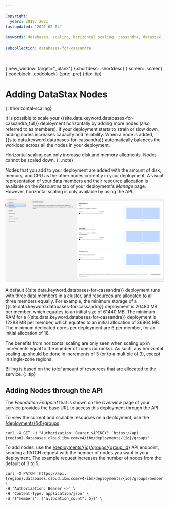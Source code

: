 ```yaml
---

Copyright:
  years: 2019, 2021
lastupdated: "2021-02-04"

keywords: databases, scaling, horizontal scaling, cassandra, datastax, dse

subcollection: databases-for-cassandra

---
```


{:new_window: target="_blank"}
{:shortdesc: .shortdesc}
{:screen: .screen}
{:codeblock: .codeblock}
{:pre: .pre}
{:tip: .tip}


# Adding DataStax Nodes
{: #horizontal-scaling}

It is possible to scale your {{site.data.keyword.databases-for-cassandra_full}} deployment horizontally by adding more nodes (also referred to as members). If your deployment starts to strain or slow down, adding nodes increases capacity and reliability. When a node is added, {{site.data.keyword.databases-for-cassandra}} automatically balances the workload across all the nodes in your deployment.

Horizontal scaling can only increase disk and memory allotments. Nodes cannot be scaled down. 
{: .note}

Nodes that you add to your deployment are added with the amount of disk, memory, and CPU as the other nodes currently in your deployment. A visual representation of your data members and their resource allocation is available on the _Resources_ tab of your deployment's _Manage_ page. However, horizontal scaling is only available by using the API.

![The Scale Resources Pane in _Resources_](images/settings-scaling.png)

A default {{site.data.keyword.databases-for-cassandra}} deployment runs with three data members in a cluster, and resources are allocated to all three members equally. For example, the minimum storage of a {{site.data.keyword.databases-for-cassandra}} deployment is 20480 MB per member, which equates to an initial size of 61440 MB. The minimum RAM for a {{site.data.keyword.databases-for-cassandra}} deployment is 12288 MB per member, which equates to an initial allocation of 36864 MB. The minimum dedicated cores per deployment are 6 per member, for an initial allocation of 18.

The benefits from horizontal scaling are only seen when scaling up in increments equal to the number of zones (or racks). As such, any horizontal scaling up should be done in increments of 3 (or to a multiple of 3), except in single-zone regions. 

Billing is based on the _total_ amount of resources that are allocated to the service. 
{: .tip}

## Adding Nodes through the API

The _Foundation Endpoint_ that is shown on the _Overview_ page of your service provides the base URL to access this deployment through the API.

To view the current and scalable resources on a deployment, use the [/deployments/{id}/groups](https://cloud.ibm.com/apidocs/cloud-databases-api#get-currently-available-scaling-groups-from-a-depl)
```
curl -X GET -H "Authorization: Bearer $APIKEY" `https://api.{region}.databases.cloud.ibm.com/v4/ibm/deployments/{id}/groups'
```

To add nodes, use the [/deployments/{id}/groups/{group_id}](https://cloud.ibm.com/apidocs/cloud-databases-api#set-scaling-values-on-a-specified-group) API endpoint, sending a PATCH request with the number of nodes you want in your deployment. The example request increases the number of nodes from the default of 3 to 5.
```
curl -X PATCH 'https://api.{region}.databases.cloud.ibm.com/v4/ibm/deployments/{id}/groups/member' \
-H 'Authorization: Bearer <>' \
-H 'Content-Type: application/json' \
-d '{"members": {"allocation_count": 5}}' \
```

